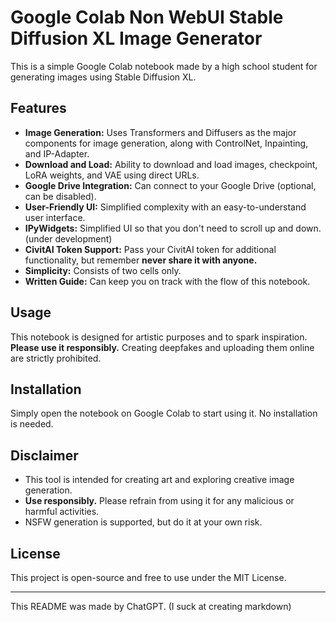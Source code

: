 # Google Colab Non WebUI Stable Diffusion XL Image Generator

This is a simple Google Colab notebook made by a high school student for generating images using Stable Diffusion XL.

## Features
- **Image Generation:** Uses Transformers and Diffusers as the major components for image generation, along with ControlNet, Inpainting, and IP-Adapter.
- **Download and Load:** Ability to download and load images, checkpoint, LoRA weights, and VAE using direct URLs.
- **Google Drive Integration:** Can connect to your Google Drive (optional, can be disabled).
- **User-Friendly UI:** Simplified complexity with an easy-to-understand user interface.
- **IPyWidgets:** Simplified UI so that you don't need to scroll up and down. (under development)
- **CivitAI Token Support:** Pass your CivitAI token for additional functionality, but remember **never share it with anyone.**
- **Simplicity:** Consists of two cells only.
- **Written Guide:** Can keep you on track with the flow of this notebook.

## Usage
This notebook is designed for artistic purposes and to spark inspiration. **Please use it responsibly.** Creating deepfakes and uploading them online are strictly prohibited.

## Installation
Simply open the notebook on Google Colab to start using it. No installation is needed.

## Disclaimer
- This tool is intended for creating art and exploring creative image generation.
- **Use responsibly.** Please refrain from using it for any malicious or harmful activities.
- NSFW generation is supported, but do it at your own risk.

## License
This project is open-source and free to use under the MIT License.

---

This README was made by ChatGPT. (I suck at creating markdown)
